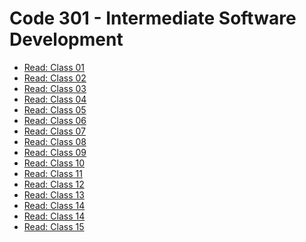 # Code 301 - Intermediate Software Development


-  [Read: Class 01](https://github.com/MURADALSHORMAN/reading-notes/blob/main/Code%20301%20-%20Intermediate%20Software%20Development/Introduction%20to%20React%20and%20Components.md)
-  [Read: Class 02](https://github.com/MURADALSHORMAN/reading-notes/blob/main/Code%20301%20-%20Intermediate%20Software%20Development/Readings:%20State%20and%20Props.md)
-  [Read: Class 03](https://github.com/MURADALSHORMAN/reading-notes/blob/main/Code%20301%20-%20Intermediate%20Software%20Development/class03.md)
-  [ Read: Class 04](https://github.com/MURADALSHORMAN/reading-notes/tree/main/Code%20301%20-%20Intermediate%20Software%20Development)
-  [Read: Class 05]()
-  [Read: Class 06]()
-  [Read: Class 07]()
-  [Read: Class 08]()
-  [Read: Class 09]()
-  [Read: Class 10]()
-  [Read: Class 11]()
-  [Read: Class 12]()
-  [Read: Class 13]()
-  [Read: Class 14]()
-  [Read: Class 14]()
-  [Read: Class 15]()


	
